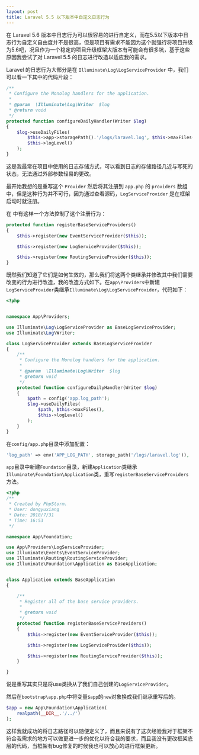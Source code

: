 ```yaml
---
layout: post
title: Laravel 5.5 以下版本中自定义日志行为
---
```


在 Laravel 5.6 版本中日志行为可以很容易的进行自定义，而在5.5以下版本中日志行为自定义自由度并不是很高，但是项目有需求不能因为这个就强行将项目升级为5.6吧，况且作为一个稳定的项目升级框架大版本有可能会有很多坑，基于这些原因我尝试了对 Laravel 5.5 的日志进行改造以适应我的需求。

Laravel 的日志行为大部分是在 `Illuminate\Log\LogServiceProvider` 中，我们可以看一下其中的代码片段：

```php
/**
 * Configure the Monolog handlers for the application.
 *
 * @param  \Illuminate\Log\Writer  $log
 * @return void
 */
protected function configureDailyHandler(Writer $log)
{
    $log->useDailyFiles(
        $this->app->storagePath().'/logs/laravel.log', $this->maxFiles(),
        $this->logLevel()
    );
}
```

这是我最常在项目中使用的日志存储方式，可以看到日志的存储路径几近与写死的状态，无法通过外部参数轻易的更改。

最开始我想的是重写这个 `Provider` 然后将其注册到 `app.php` 的 `providers` 数组中，但是这种行为并不可行，因为通过查看源码，`LogServiceProvider` 是在框架启动时就注册。

在 中有这样一个方法控制了这个注册行为：

```php
protected function registerBaseServiceProviders()
{
    $this->register(new EventServiceProvider($this));

    $this->register(new LogServiceProvider($this));

    $this->register(new RoutingServiceProvider($this));
}
```

既然我们知道了它们是如何生效的，那么我们将这两个类继承并修改其中我们需要改变的行为进行改造，我的改造方式如下。在`app\Providers`中新建`LogServiceProvider`类继承`Illuminate\Log\LogServiceProvider`，代码如下：

```php
<?php


namespace App\Providers;

use Illuminate\Log\LogServiceProvider as BaseLogServiceProvider;
use Illuminate\Log\Writer;

class LogServiceProvider extends BaseLogServiceProvider
{
    /**
     * Configure the Monolog handlers for the application.
     *
     * @param  \Illuminate\Log\Writer  $log
     * @return void
     */
    protected function configureDailyHandler(Writer $log)
    {
        $path = config('app.log_path');
        $log->useDailyFiles(
            $path, $this->maxFiles(),
            $this->logLevel()
        );
    }
}
```

在`config/app.php`目录中添加配置：

```php
'log_path' => env('APP_LOG_PATH', storage_path('/logs/laravel.log')),
```

`app`目录中新建`Foundation`目录，新建`Application`类继承`Illuminate\Foundation\Application`类，重写`registerBaseServiceProviders`方法。

```php
<?php
/**
 * Created by PhpStorm.
 * User: dongyuxiang
 * Date: 2018/7/31
 * Time: 16:53
 */

namespace App\Foundation;

use App\Providers\LogServiceProvider;
use Illuminate\Events\EventServiceProvider;
use Illuminate\Routing\RoutingServiceProvider;
use Illuminate\Foundation\Application as BaseApplication;


class Application extends BaseApplication
{

    /**
     * Register all of the base service providers.
     *
     * @return void
     */
    protected function registerBaseServiceProviders()
    {
        $this->register(new EventServiceProvider($this));

        $this->register(new LogServiceProvider($this));

        $this->register(new RoutingServiceProvider($this));
    }

}
```

说是重写其实只是将use类换从了我们自己创建的`LogServiceProvider`。

然后在`bootstrap\app.php`中将变量`$app`的`new`对象换成我们继承重写后的。

```php
$app = new App\Foundation\Application(
    realpath(__DIR__.'/../')
);
```

这样我就成功的将日志路径可以随便定义了，而且来说有了这次经验我对于框架不符合我需求的地方可以做更进一步的优化以符合我的要求，而且我没有更改框架底层的代码，当框架有bug修复的时候我也可以放心的进行框架更新。


